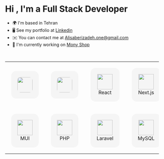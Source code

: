 Hi , I'm a Full Stack Developer
===========================

* 🌍  I'm based in Tehran
* 🖥️  See my portfolio at [Linkedin](http://www.linkedin.com/in/ali-saberizadeh-667899223/)
* ✉️  You can contact me at [Alisaberizadeh.one@gmail.com](mailto:Alisaberizadeh.one@gmail.com)
* 🚀  I'm currently working on [Mony Shop](http://https://github.com/alisaberizadeh/monyshop)

<br>
<p align="center">
<table align="center" width="100%">
    <tr>
        <td align="center" style="padding: 20px;">
            <div style="border-radius: 16px; padding: 20px; background-color: #f5f5f5; transition: transform 0.3s;"
                onmouseover="this.style.transform='scale(1.05)'" onmouseout="this.style.transform='scale(1)'">
                <img src="https://upload.wikimedia.org/wikipedia/commons/6/6a/JavaScript-logo.png" width="50"  style="border-radius: 10px;" /><br>
            </div>
        </td>
        <td align="center" style="padding: 20px;">
            <div style="border-radius: 16px; padding: 20px; background-color: #f5f5f5; transition: transform 0.3s;"
                onmouseover="this.style.transform='scale(1.05)'" onmouseout="this.style.transform='scale(1)'">
                <img src="https://upload.wikimedia.org/wikipedia/commons/thumb/4/4c/Typescript_logo_2020.svg/2048px-Typescript_logo_2020.svg.png"
                    width="50"  style="border-radius: 10px;" />
            </div>
        </td>
        <td align="center" style="padding: 20px;">
            <div style="border-radius: 16px; padding: 20px; background-color: #f5f5f5; transition: transform 0.3s;"
                onmouseover="this.style.transform='scale(1.05)'" onmouseout="this.style.transform='scale(1)'">
                <img src="https://cdn.jsdelivr.net/gh/devicons/devicon/icons/react/react-original.svg"
                    width="50" /><br>React
            </div>
        </td>
        <td align="center" style="padding: 20px;">
            <div style="border-radius: 16px; padding: 20px; background-color: #f5f5f5; transition: transform 0.3s;"
                onmouseover="this.style.transform='scale(1.05)'" onmouseout="this.style.transform='scale(1)'">
                <img src="https://cdn.jsdelivr.net/gh/devicons/devicon/icons/nextjs/nextjs-original.svg"
                    width="50" /><br>Next.js
            </div>
        </td>
        <td align="center" style="padding: 20px;">
            <div style="border-radius: 16px; padding: 20px; background-color: #f5f5f5; transition: transform 0.3s;"
                onmouseover="this.style.transform='scale(1.05)'" onmouseout="this.style.transform='scale(1)'">
                <img src="https://www.vectorlogo.zone/logos/tailwindcss/tailwindcss-icon.svg" width="50" /><br>Tailwind
            </div>
        </td>
        <td align="center" style="padding: 20px;">
            <div style="border-radius: 16px; padding: 20px; background-color: #f5f5f5; transition: transform 0.3s;"
                onmouseover="this.style.transform='scale(1.05)'" onmouseout="this.style.transform='scale(1)'">
                <img src="https://cdn.jsdelivr.net/gh/devicons/devicon/icons/bootstrap/bootstrap-plain.svg"
                    width="50" /><br>Bootstrap
            </div>
        </td>
    </tr>
    <tr>
        <td align="center" style="padding: 20px;">
            <div style="border-radius: 16px; padding: 20px; background-color: #f5f5f5; transition: transform 0.3s;"
                onmouseover="this.style.transform='scale(1.05)'" onmouseout="this.style.transform='scale(1)'">
                <img src="https://cdn.jsdelivr.net/gh/devicons/devicon/icons/materialui/materialui-original.svg"
                    width="50" /><br>MUI
            </div>
        </td>
        <td align="center" style="padding: 20px;">
            <div style="border-radius: 16px; padding: 20px; background-color: #f5f5f5; transition: transform 0.3s;"
                onmouseover="this.style.transform='scale(1.05)'" onmouseout="this.style.transform='scale(1)'">
                <img src="https://cdn.jsdelivr.net/gh/devicons/devicon/icons/php/php-original.svg" width="50" /><br>PHP
            </div>
        </td>
        <td align="center" style="padding: 20px;">
            <div style="border-radius: 16px; padding: 20px; background-color: #f5f5f5; transition: transform 0.3s;"
                onmouseover="this.style.transform='scale(1.05)'" onmouseout="this.style.transform='scale(1)'">
                <img src="https://cdn.jsdelivr.net/gh/devicons/devicon/icons/laravel/laravel-plain.svg"
                    width="50" /><br>Laravel
            </div>
        </td>
        <td align="center" style="padding: 20px;">
            <div style="border-radius: 16px; padding: 20px; background-color: #f5f5f5; transition: transform 0.3s;"
                onmouseover="this.style.transform='scale(1.05)'" onmouseout="this.style.transform='scale(1)'">
                <img src="https://cdn.jsdelivr.net/gh/devicons/devicon/icons/mysql/mysql-original.svg"
                    width="50" /><br>MySQL
            </div>
        </td>
        <td align="center" style="padding: 20px;">
            <div style="border-radius: 16px; padding: 20px; background-color: #f5f5f5; transition: transform 0.3s;"
                onmouseover="this.style.transform='scale(1.05)'" onmouseout="this.style.transform='scale(1)'">
                <img src="https://cdn.jsdelivr.net/gh/devicons/devicon/icons/git/git-original.svg" width="50" /><br>Git
            </div>
        </td>
        <td align="center" style="padding: 20px;">
            <div style="border-radius: 16px; padding: 20px; background-color: #f5f5f5; transition: transform 0.3s;"
                onmouseover="this.style.transform='scale(1.05)'" onmouseout="this.style.transform='scale(1)'">
                <img src="https://cdn.jsdelivr.net/gh/devicons/devicon/icons/sass/sass-original.svg"
                    width="50" /><br>Sass
            </div>
        </td>
    </tr>
</table>
</p>

